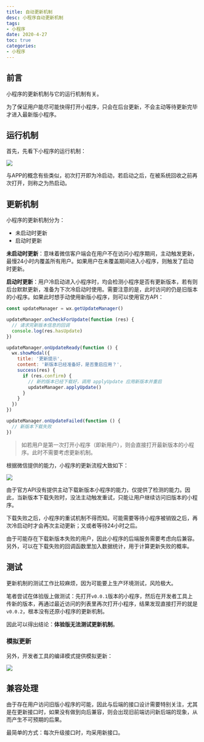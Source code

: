 ```yaml
---
title: 自动更新机制
desc: 小程序自动更新机制
tags: 
- 小程序
date: 2020-4-27
toc: true
categories:
- 小程序
---
```


## 前言

小程序的更新机制与它的运行机制有关。

为了保证用户能尽可能快得打开小程序，只会在后台更新，不会主动等待更新完毕才进入最新版小程序。

<!-- more -->

## 运行机制

首先，先看下小程序的运行机制：

![](/blog/images/update/work-flow.png)

与APP的概念有些类似，初次打开即为冷启动，若启动之后，在被系统回收之前再次打开，则称之为热启动。

## 更新机制

小程序的更新机制分为：

- 未启动时更新
- 启动时更新

**未启动时更新**：意味着微信客户端会在用户不在访问小程序期间，主动触发更新，最慢24小时内覆盖所有用户。如果用户在未覆盖期间进入小程序，则触发了启动时更新。

**启动时更新**：用户冷启动进入小程序时，均会检测小程序是否有更新版本，若有则后台默默更新，准备为下次冷启动时使用。需要注意的是，此时访问的仍是旧版本的小程序。如果此时想手动使用新版小程序，则可以使用官方API：

```js
const updateManager = wx.getUpdateManager()

updateManager.onCheckForUpdate(function (res) {
  // 请求完新版本信息的回调
  console.log(res.hasUpdate)
})

updateManager.onUpdateReady(function () {
  wx.showModal({
    title: '更新提示',
    content: '新版本已经准备好，是否重启应用？',
    success(res) {
      if (res.confirm) {
        // 新的版本已经下载好，调用 applyUpdate 应用新版本并重启
        updateManager.applyUpdate()
      }
    }
  })
})

updateManager.onUpdateFailed(function () {
  // 新版本下载失败
})
```

> 如若用户是第一次打开小程序（即新用户），则会直接打开最新版本的小程序。此时不需要考虑更新机制。

根据微信提供的能力，小程序的更新流程大致如下：

![](/blog/images/update/update-logic.jpg)

由于官方API没有提供主动下载新版本小程序的能力，仅提供了检测的能力。因此，当新版本下载失败时，没法主动触发重试，只能让用户继续访问旧版本的小程序。

下载失败之后，小程序的重试机制不得而知。可能需要等待小程序被销毁之后，再次冷启动时才会再次主动更新；又或者等待24小时之后。

由于可能存在下载新版本失败的用户，因此小程序的后端服务需要考虑向后兼容。另外，可以在下载失败的回调函数里加入数据统计，用于计算更新失败的概率。

## 测试

更新机制的测试工作比较麻烦，因为可能要上生产环境测试，风险极大。

笔者尝试在体验版上做测试：先打开`v0.0.1`版本的小程序，然后在开发者工具上传新的版本，再通过最近访问的列表里再次打开小程序，结果发现直接打开的就是`v0.0.2`，根本没有还原小程序的更新机制。

因此可以得出结论：**体验版无法测试更新机制**。

### 模拟更新

另外，开发者工具的编译模式提供模拟更新：

![](/blog/images/update/mock-update.jpg)

## 兼容处理

由于存在用户访问旧版小程序的可能，因此与后端的接口设计需要特别关注，尤其是在更新接口时，如果没有做到向后兼容，则会出现旧前端访问新后端的现象，从而产生不可预期的后果。

最简单的方式：每次升级接口时，均采用新接口。